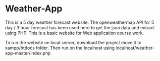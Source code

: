 # Weather-App
This is a 5 day weather forecast website. The openweathermap API for 5 day / 3 hour forecast has been used here to get the json data and extract using PHP.
This is a basic website for Web application course work.

To run the website on local server, download the project move it to xampp/htdocs folder. Then run on the localhost using localhost/weather-app-master/index.php
